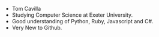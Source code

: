 - Tom Cavilla
- Studying Computer Science at Exeter University.
- Good understanding of Python, Ruby, Javascript and C#.
- Very New to Github.
